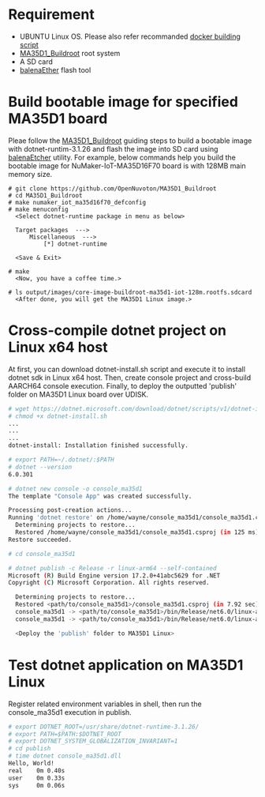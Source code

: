 # Requirement

- UBUNTU Linux OS. Please also refer recommanded [docker building script](https://github.com/OpenNuvoton/MA35D1_Docker_Script/tree/master/docker-yocto)
- [MA35D1_Buildroot](https://github.com/OpenNuvoton/MA35D1_Buildroot) root system
- A SD card
- [balenaEther](https://www.balena.io/etcher/) flash tool

# Build bootable image for specified MA35D1 board

Pleae follow the [MA35D1_Buildroot](https://github.com/OpenNuvoton/MA35D1_Buildroot) guiding steps to build a bootable image with dotnet-runtim-3.1.26 and flash the image into SD card using [balenaEtcher](https://www.balena.io/etcher/) utility. For example, below commands help you build the bootable image for NuMaker-IoT-MA35D16F70 board is with 128MB main memory size.

```base
# git clone https://github.com/OpenNuvoton/MA35D1_Buildroot
# cd MA35D1_Buildroot
# make numaker_iot_ma35d16f70_defconfig
# make menuconfig
  <Select dotnet-runtime package in menu as below>

  Target packages  --->
      Miscellaneous  --->
          [*] dotnet-runtime

  <Save & Exit>

# make
  <Now, you have a coffee time.>

# ls output/images/core-image-buildroot-ma35d1-iot-128m.rootfs.sdcard
  <After done, you will get the MA35D1 Linux image.>
```

# Cross-compile dotnet project on Linux x64 host

At first, you can download dotnet-install.sh script and execute it to install dotnet sdk in Linux x64 host. Then, create console project and cross-build AARCH64 console execution. Finally, to deploy the outputted 'publish' folder on MA35D1 Linux board over UDISK.

```bash
# wget https://dotnet.microsoft.com/download/dotnet/scripts/v1/dotnet-install.sh
# chmod +x dotnet-install.sh
...
...
...
dotnet-install: Installation finished successfully.

# export PATH=~/.dotnet/:$PATH
# dotnet --version
6.0.301

# dotnet new console -o console_ma35d1
The template "Console App" was created successfully.

Processing post-creation actions...
Running 'dotnet restore' on /home/wayne/console_ma35d1/console_ma35d1.csproj...
  Determining projects to restore...
  Restored /home/wayne/console_ma35d1/console_ma35d1.csproj (in 125 ms).
Restore succeeded.

# cd console_ma35d1

# dotnet publish -c Release -r linux-arm64 --self-contained
Microsoft (R) Build Engine version 17.2.0+41abc5629 for .NET
Copyright (C) Microsoft Corporation. All rights reserved.

  Determining projects to restore...
  Restored <path/to/console_ma35d1>/console_ma35d1.csproj (in 7.92 sec).
  console_ma35d1 -> <path/to/console_ma35d1>/bin/Release/net6.0/linux-arm64/console_ma35d1.dll
  console_ma35d1 -> <path/to/console_ma35d1>/bin/Release/net6.0/linux-arm64/publish/

  <Deploy the 'publish' folder to MA35D1 Linux>

```

# Test dotnet application on MA35D1 Linux

Register related environment variables in shell, then run the console_ma35d1 execution in publish.

```bash
# export DOTNET_ROOT=/usr/share/dotnet-runtime-3.1.26/
# export PATH=$PATH:$DOTNET_ROOT
# export DOTNET_SYSTEM_GLOBALIZATION_INVARIANT=1
# cd publish
# time dotnet console_ma35d1.dll
Hello, World!
real    0m 0.40s
user    0m 0.33s
sys     0m 0.06s
```
